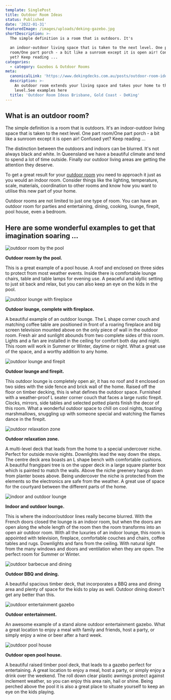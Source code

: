 ```yaml
---
template: SinglePost
title: Outdoor Room Ideas
status: Published
date: '2022-01-31'
featuredImage: /images/uploads/deking-gazebo.jpg
shortDescription: >-
  The simple definition is a room that is outdoors. It's 

  an indoor-outdoor living space that is taken to the next level. One part
  room/One part porch - a bit like a sunroom except it is open air! Confused
  yet? Keep reading ...
categories:
  - category: Gazebos & Outdoor Rooms
meta:
  canonicalLink: 'https://www.dekingdecks.com.au/posts/outdoor-room-ideas/'
  description: >-
    An outdoor room extends your living space and takes your home to the next
    level.See examples here
  title: 'Outdoor Room Ideas Brisbane, Gold Coast - DeKing'
---
```

## What is an outdoor room?

The simple definition is a room that is outdoors. It's 
an indoor-outdoor living space that is taken to the next level. One part room/One part porch - a bit like a sunroom except it is open air! Confused yet? Keep reading ...

The distinction between the outdoors and indoors can be blurred. It's not always black and white. In Queensland we have a beautiful climate and tend to spend a lot of time outside. Finally our outdoor living areas are getting the attention they deserve. 

To get a great result for your [outdoor room](https://www.dekingdecks.com.au/services/room-builder/) you need to 
approach it just as you would an indoor room. Consider things like the lighting, temperature, scale, materials, coordination to other rooms and know how you want to utilise this new part of your home.

Outdoor rooms are not limited to just one type of room. You can have an outdoor room for parties and  entertaining, dining, cooking, lounge, firepit, pool house, even a bedroom. 

## Here are some wonderful examples to get that imagination soaring ...

![outdoor room by the pool](/images/uploads/deking-outdoor-room-7.png)

**Outdoor room by the pool.**

This is a great example of a pool house. A roof and enclosed on three sides to protect from most weather events. Inside there is comfortable lounge chairs, table and table lamps for evening use. A peaceful and idyllic setting to just sit back and relax, but you can also keep an eye on the kids in the pool.

![outdoor lounge with fireplace](/images/uploads/deking-outdoor-room-5.png)

**Outdoor lounge, complete with fireplace.**

A beautiful example of an outdoor lounge. The L shape corner couch and matching coffee table are positioned in front of a roaring fireplace and big screen television mounted above on the only piece of wall in the outdoor room. Fresh air and sunlight abounds from two complete sides of this room. Lights and a fan are installed in the ceiling for comfort both day and night. This room will work in Summer or Winter, daytime or night. What a great use of the space, and a worthy addition to any home.

![outdoor lounge and firepit](/images/uploads/deking-outdoor-room-1.png)

**Outdoor lounge and firepit.**

This outdoor lounge is completely open air, it has no roof and it enclosed on two sides with the side fence and brick wall of the home. Raised off the floor on timber decking, this is what defines the outdoor space. Furnished with a weather-proof L seater corner couch that faces a large rustic firepit. Clocks, mirrors, side tables and selected potted plants finish the decor of this room. What a wonderful outdoor space to chill on cool nights, toasting marshmallows, snuggling up with someone special and watching the flames dance in the firepit.

![outdoor relaxation zone](/images/uploads/deking-outdoor-room-2.png)

**Outdoor relaxation zone.**

A multi-level deck that leads from the home to a special undercover niche. Perfect for outside movie nights. Downlights lead the way down the steps. The centre deck area boasts an L shape bench with comfortable cushions. A beautiful frangipani tree is on the upper deck in a large square planter box which is painted to match the walls. Above the niche greenery hangs down from planter boxes above. Being undercover the niche is protected from the elements so the electronics are safe from the weather. A great use of space for the courtyard between the different parts of the home.

![indoor and outdoor lounge](/images/uploads/deking-outdoor-room-3.png)

**Indoor and outdoor lounge.**

This is where the indoor/outdoor lines really become blurred. With the French doors closed the lounge is an indoor room, but when the doors are open along the whole length of the room then the room transforms into an open air outdoor room. With all the luxuries of an indoor lounge, this room is appointed with television, fireplace, comfortable couches and chairs, coffee tables and rugs. Downlights and fans from the ceiling. With natural light from the many windows and doors and ventilation when they are open. The perfect room for Summer or Winter.

![outdoor barbecue and dining](/images/uploads/11.jpg)

**Outdoor BBQ and dining.**

A beautiful spacious timber deck, that incorporates a BBQ area and dining area and plenty of space for the kids to play as well. Outdoor dining doesn't get any better than this.

![outdoor entertainment gazebo](/images/uploads/deking-gazebo.jpg)

**Outdoor entertainment.**

An awesome example of a stand alone outdoor entertainment gazebo. What a great location to enjoy a meal with family and friends, host a party, or simply enjoy a wine or beer after a hard week.

![outdoor pool house](/images/uploads/image-2-1024x768.jpg)

**Outdoor open pool house.**

A beautiful raised timber pool deck, that leads to a gazebo perfect for entertaining. A great location to enjoy a meal, host a party, or simply enjoy a drink over the weekend. The roll down clear plastic awnings protect against inclement weather, so you can enjoy this area rain, hail or shine. Being perched above the pool it is also a great place to situate yourself to keep an eye on the kids playing.
